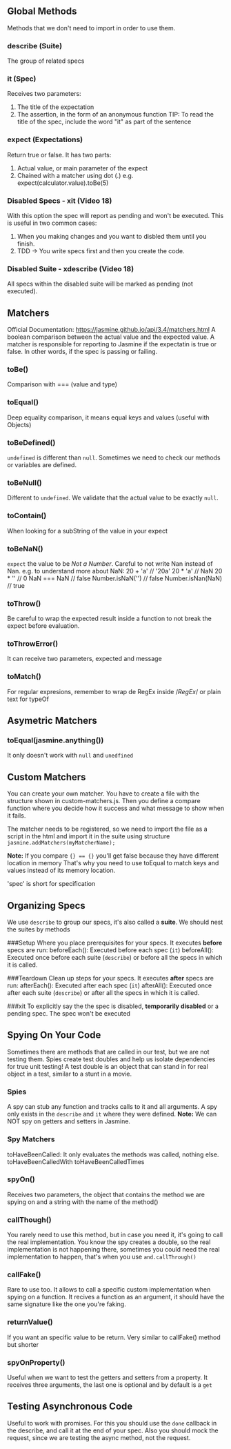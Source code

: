 ## Global Methods
Methods that we don't need to import in order to use them.

### describe (Suite)
The group of related specs

### it (Spec)
Receives two parameters:
1) The title of the expectation
2) The assertion, in the form of an anonymous function
TIP: To read the title of the spec, include the word "it" as part of the sentence

### expect (Expectations)
Return true or false. It has two parts:
1) Actual value, or main parameter of the expect
2) Chained with a matcher using dot (.)
e.g. expect(calculator.value).toBe(5)

### Disabled Specs - xit (Video 18)
With this option the spec will report as pending and won't be executed.
This is useful in two common  cases:

1) When you making changes and you want to disbled them until you finish.
2) TDD -> You write specs first and then you create the code.

### Disabled Suite - xdescribe (Video 18)
All specs within the disabled suite will be marked as pending (not executed).

## Matchers
Official Documentation: https://jasmine.github.io/api/3.4/matchers.html
A boolean comparison between the actual  value and the expected value.
A matcher is responsible for reporting to Jasmine if the expectatin is true or false.
In other words, if the spec is passing or failing.

### toBe()
Comparison with === (value and type)

### toEqual()
Deep equality comparison, it means equal keys and values (useful with Objects)

### toBeDefined()
`undefined` is different than `null`. Sometimes we need to check our methods or variables are defined.

### toBeNull()
Different to `undefined`. We validate that the actual value to be exactly `null`.

### toContain()
When looking for a subString of the value in your expect

### toBeNaN()
`expect` the value to be *Not a Number*. Careful to not write Nan instead of Nan.
e.g. to understand more about NaN:
20 + 'a' // '20a'
20 * 'a' // NaN
20 * '' // 0
NaN === NaN // false
Number.isNaN('') // false
Number.isNan(NaN) // true

### toThrow()
Be careful to wrap the expected result inside a function to not break the expect before evaluation.

### toThrowError()
It can receive two parameters, expected and message

### toMatch()
For regular expresions, remember to wrap de RegEx inside /*RegEx*/ or plain text for typeOf

## Asymetric Matchers

### toEqual(jasmine.anything())
It only doesn't work with `null` and `unedfined`

## Custom Matchers
You can create your own matcher. You have to create a file with the structure shown in custom-matchers.js.
Then you define a compare function where you decide how it success and what message to show when it fails.

The matcher needs to be registered, so we need to import the file as a script in the html and import it in the suite
using structure `jasmine.addMatchers(myMatcherName);`

**Note:** If you compare `{} == {}` you'll get false because they have different location in memory
That's why you need to use toEqual to match keys and values instead of its memory location.

'spec' is short for specification

## Organizing Specs
We use `describe` to group our specs, it's also called a **suite**.
We should nest the suites by methods

###Setup
Where you place prerequisites for your specs. It executes **before** specs are run:
beforeEach(): Executed before each spec (`it`)
beforeAll(): Executed once before each suite (`describe`) or before all the specs in which it is called.

###Teardown
Clean up steps for your specs. It executes **after** specs are run:
afterEach(): Executed after each spec (`it`)
afterAll(): Executed once after each suite (`describe`) or after all the specs in which it is called.

###xit
To explicitly say the the spec is disabled, **temporarily disabled** or a pending spec. The spec won't be executed

## Spying On Your Code
Sometimes there are methods that are called in our test, but we are not testing them.
Spies create test doubles and help us isolate dependencies for true unit testing!
A test double is an object that can stand in for real object in a test, similar to a stunt in a movie.

### Spies
A spy can stub any function and tracks calls to it and all arguments.
A spy only exists in the `describe` and `it` where they were defined.
**Note:** We can NOT spy on getters and setters in Jasmine.

### Spy Matchers
toHaveBeenCalled: It only evaluates the methods was called, nothing else.
toHaveBeenCalledWith
toHaveBeenCalledTimes

### spyOn()
Receives two parameters, the object that contains the method we are spying on and a string with the name of the method()

### callThough()
You rarely need to use this method, but in case you need it, it's going to call the real implementation.
You know the spy creates a double, so the real implementation is not happening there, sometimes you
could need the real implementation to happen, that's when you use `and.callThrough()`

### callFake()
Rare to use too. It allows to call a specific custom implementation when spying on a function.
It recives a function as an argument, it should have the same signature like the one you're faking.

### returnValue()
If you want an specific value to be return. Very similar to callFake() method but shorter

### spyOnProperty()
Useful when we want to test the getters and setters from a property.
It receives three arguments, the last one is optional and by default is a `get`

## Testing Asynchronous Code
Useful to work with promises. For this you should use the `done` callback in the describe, and call it
at the end of your spec. Also you should mock the request, since we are testing the async method, not the request.